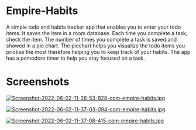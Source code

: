 # Empire-Habits

A simple todo and habits tracker app that enables you to enter your todo items. 
It saves the item in a room database. Each time you complete a task, check the item. The number of times you complete a task is saved and showed in a pie chart.
The piechart helps you visualize the todo items you priotise the most therefore helping you to keep track of your habits. The app has a pomodoro timer to help you stay focused on a task.

# Screenshots
[![Screenshot-2022-06-02-11-36-53-828-com-empire-habits.jpg](https://i.postimg.cc/jq43MMhP/Screenshot-2022-06-02-11-36-53-828-com-empire-habits.jpg)](https://postimg.cc/bddRJHWw)

[![Screenshot-2022-06-02-11-37-03-094-com-empire-habits.jpg](https://i.postimg.cc/YSJ2yrMn/Screenshot-2022-06-02-11-37-03-094-com-empire-habits.jpg)](https://postimg.cc/VSWcJcSn)

[![Screenshot-2022-06-02-11-37-08-415-com-empire-habits.jpg](https://i.postimg.cc/CKZLNBTn/Screenshot-2022-06-02-11-37-08-415-com-empire-habits.jpg)](https://postimg.cc/67XX6QQB)
